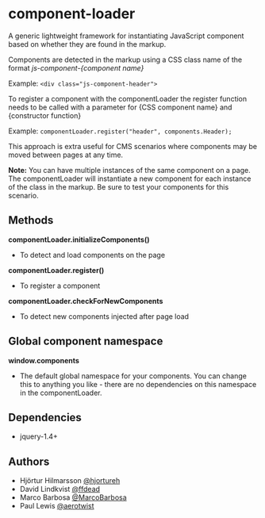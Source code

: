 # component-loader

A generic lightweight framework for instantiating JavaScript component based on whether they are found in the markup.

Components are detected in the markup using a CSS class name of the format *js-component-{component name}*

Example: ```<div class="js-component-header">```
 
To register a component with the componentLoader the register function needs to be called with a parameter for {CSS component name} and {constructor function}
 
Example: ```componentLoader.register("header", components.Header);```

This approach is extra useful for CMS scenarios where components may be moved between pages at any time.

**Note:** You can have multiple instances of the same component on a page. The componentLoader will instantiate a new component for each instance of the class in the markup. Be sure to test your components for this scenario.


## Methods

**componentLoader.initializeComponents()**
- To detect and load components on the page

**componentLoader.register()**
- To register a component

**componentLoader.checkForNewComponents**
- To detect new components injected after page load


## Global component namespace

**window.components**
- The default global namespace for your components. You can change this to anything you like - there are no dependencies on this namespace in the componentLoader.

## Dependencies

- jquery-1.4+


## Authors

- Hjörtur Hilmarsson [@hjortureh](https://twitter.com/hjortureh)
- David Lindkvist [@ffdead](https://twitter.com/ffdead)
- Marco Barbosa [@MarcoBarbosa](https://twitter.com/MarcoBarbosa)
- Paul Lewis [@aerotwist](https://twitter.com/aerotwist)
